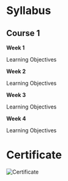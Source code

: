 # Syllabus

## Course 1



**Week 1**



Learning Objectives


**Week 2**



Learning Objectives


**Week 3**



Learning Objectives


**Week 4**



Learning Objectives



# Certificate

![Certificate]()